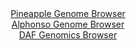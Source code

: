 <div id="Pineapple_Genome_Browser" align="center">
  <a href="https://igv.org/app/?sessionURL=blob:zZJbb9owGIb_i6VWmxRyJKGJhCagZWXp2o00pQdVkUmcYHBsY5vQFPHf51abdtNJ5WLTJF_Yn3x4v8fPDjRISMwoiIBrOr7pOMAAcsG2Caw5QZewRhJEJSQSGUCgEglEcwSiHSihVDCdXuiTC6W4jCwLK96pIa2YKT0T1vCZUbiVZs5qa8QIgXMmoGJCWkMBG2bhquls0Rxybuq3PdO3CqigBQlfMCqZxRGtsq2.L_tVyipEWY2yekMUfg2Q6Tw6Y2GW8NNglgzyHEkZo3ZS9AfxZHDjnaX3n4PRfXp1PkuD2XGCKwrVRqD.3ZE7zO_mSfvUrGNCby7kxfAmGXEi2ml15J0enz1xLJDsOz3nxAtPgu4LGkwL9PQ_da0HPrDzmXONiiv8dfkt.LI6j6fDiS8CkobXR.548mbnLtgbgLB8o10A.UL0Isc2PDswfDfovEydE8O2Q81HMAyih0cDKAHzld7.sAOq5doYINF68yqPAZgokABRJ7TtnhOGrt_tde0wdPbGDmwE.Xtwx.k07NnuwHWDrMREaZ2LTFIuTUip2eSlWT0fSPN2welwCb1kqPHxUfIdi80p1XO0umwvu2_y9DQD_fzrJ.pm35Pqn7j3niCmmh8qXDX2iTe9RSvCZbhcL1LRJiSOe.vB2R_xHIamZKKGSu_XFb38aVwDBYZU6UKDJZ5jglU70xTZFkSO62lxQc4I0yYCUc0_2IZtOL798beg3v5x_wM-">Pineapple Genome Browser</a>
</div>
<div id="Alphonso_Genome_Browser" align="center">
  <a href="https://igv.org/app/?sessionURL=blob:zZJRb5swFIX_i6VWm0QAQ4CAFE0JadosTZMlJUytKuQQQ9yBTW0DbaP893nRpr2sUvOwaZIf7Ktr33OOvz1oMBeEURAAS4eODiHQgNixdoXKqsA3qMQCBBkqBNYAxxnmmKYYBHuQISFRtLxWN3dSViIwDCKrToloznRh66hEr4yiVugpK42QFQXaMI4k48IYctQwg.RNp8UbVFW6mm3rjrFFEhmoqHaMCmZUmOZJq95LfpWSHFNW4qSsC0mOAhKlR2nc6hn6NIhXgzTFQkzxy2TbH0wng7V9Ed1duuFdNL.KIzc.X5GcIllz3IejcHQZskfbQu5i1hb1_HIdp.HneCzO7NH5xXNFOBZ96MGe7fcc11PBELrFz_.TZ7XIib7pbuMyj6ynt9O5O7CjUWg.Pg4X0WLxZ989cNBAwdJacQDSHfcCaGq26WqO5XZ.bGFPM01fpcMZAcH9gwYkR.k31X6_B_KlUrQAgZ_qIzgaYHyLOQg6vml60Pctp.t1Td.HB20Pal78vWjH0dL3TGtgWW6SkUIqlLeJoJXQEaV6k2Z6_npiluHV683cc1beuOct293avsqms24MR2fWuH0jTQ2o4ccPVFbfo.mfcPceIbrcnAqbi1DdzG6fzqzhaNkd.qH5VX4hd2EeXU8mbwZ0WjgZ4yWSql9V1PEncQ3iBFGpCg0RZEMKIl9ilSNrQQAtW4ELUlYwRSLg.eaDqZkadMyPvwG1Dw.H7w--">Alphonso Genome Browser</a>
</div>


<div id="DAF_Genomics_Browser" align="center">
  <a href="https://igv.org/app/?sessionURL=blob:tZFra9swFIb_iyD95Ktsx7EhDC9rmqRll3hOtpQSzmQ5NpMtR5KXNCH_fcLrGGyUMehAEhLn8r46zxl9o0JWvEExwpYbWK6LDCRLfkihbhl9CzWVKC6ASWogQQsqaEMois.oAKkgW97pylKpVsa2nUNh7mjD64pIS3oWtKbknSqpTjWxBTWceAMHaRFe62QFNrC25I3kNhBCpTQdu6XNbnsAffyMbfuWdFt3TFW96lab0MZyqwDttmpyevyLkf.grFf1KlmnSV9_Sx_n.Ti5nScr7zrb3Awnm.zdbJ0N11dptWtAdYKOIw7hvFab_cfFqpl9YgM8_SBnJE3TFZsPvDdX18e2ElSO3dAdedEoCH10MRDjpNMQECmFG7u.EeKRgX3ffLp6wVBPQfAKxfcPBlICyFedfn9G6rHVqJCk.66nZiAucipQbEaOE7pRhAM_9J0oci_GGXWCvTDLabaMQgcnGA.tL1Br_aJi_QC10J_BlwL5W2e9_xVUufOn5PMkkNPlceEfBvj1aaFhva9uZqfJPnkGlYGe_VrBRQ1Kh348n8AA04o1bdQvMt7l4fId">DAF Genomics Browser</a>
</div>

